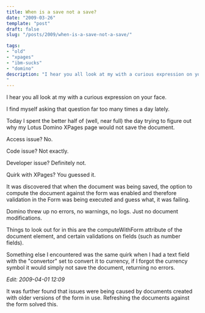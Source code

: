 ```yaml
---
title: When is a save not a save?
date: "2009-03-26"
template: "post"
draft: false
slug: "/posts/2009/when-is-a-save-not-a-save/"

tags:
- "old"
- "xpages"
- "ibm-sucks"
- "domino"
description: "I hear you all look at my with a curious expression on your face."
---
```

I hear you all look at my with a curious expression on your face.

I find myself asking that question far too many times a day lately.

Today I spent the better half of (well, near full) the day trying to figure out why my Lotus Domino XPages page would not save the document.

Access issue? No.

Code issue? Not exactly.

Developer issue? Definitely not.

Quirk with XPages?  You guessed it.

It was discovered that when the document was being saved, the option to compute the document against the form was enabled and therefore validation in the Form was being executed and guess what, it was failing.

Domino threw up no errors, no warnings, no logs.  Just no document modifications.

Things to look out for in this are the computeWithForm attribute of the document element, and certain validations on fields (such as number fields). 

Something else I encountered was the same quirk when I had a text field with the "convertor" set to convert it to currency, if I forgot the currency symbol it would simply not save the document, returning no errors.

*Edit: 2009-04-01 12:09*

It was further found that issues were being caused by documents created with older versions of the form in use.  Refreshing the documents against the form solved this.